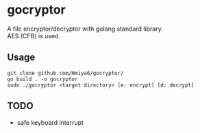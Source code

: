 # gocryptor

A file encryptor/decryptor with golang standard library.  
AES (CFB) is used.

## Usage
```
git clone github.com/Hmiya6/gocryptor/
go build . -o gocryptor
sudo ./gocryptor <target directory> [e: encrypt] [d: decrypt]
```

## TODO
* safe keyboard interrupt
